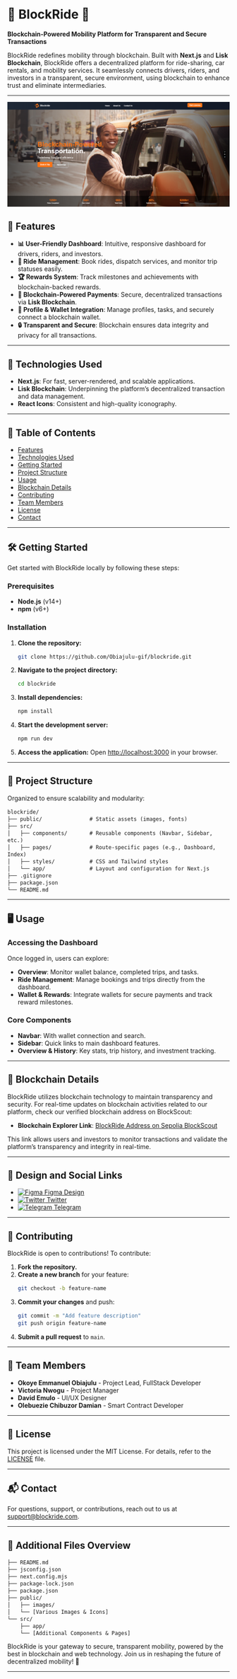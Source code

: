 # 🚗 **BlockRide** 🚗

**Blockchain-Powered Mobility Platform for Transparent and Secure Transactions**

BlockRide redefines mobility through blockchain. Built with **Next.js** and **Lisk Blockchain**, BlockRide offers a decentralized platform for ride-sharing, car rentals, and mobility services. It seamlessly connects drivers, riders, and investors in a transparent, secure environment, using blockchain to enhance trust and eliminate intermediaries.

---

![Landing page](/public/images/landingpage.png)

## 🌟 Features

- **📊 User-Friendly Dashboard**: Intuitive, responsive dashboard for drivers, riders, and investors.
- **🚗 Ride Management**: Book rides, dispatch services, and monitor trip statuses easily.
- **🏆 Rewards System**: Track milestones and achievements with blockchain-backed rewards.
- **💸 Blockchain-Powered Payments**: Secure, decentralized transactions via **Lisk Blockchain**.
- **👤 Profile & Wallet Integration**: Manage profiles, tasks, and securely connect a blockchain wallet.
- **🔒 Transparent and Secure**: Blockchain ensures data integrity and privacy for all transactions.

---

## 🚀 Technologies Used

- **Next.js**: For fast, server-rendered, and scalable applications.
- **Lisk Blockchain**: Underpinning the platform’s decentralized transaction and data management.
- **React Icons**: Consistent and high-quality iconography.

---

## 📖 Table of Contents

- [Features](#-features)
- [Technologies Used](#-technologies-used)
- [Getting Started](#-getting-started)
- [Project Structure](#-project-structure)
- [Usage](#-usage)
- [Blockchain Details](#-blockchain-details)
- [Contributing](#-contributing)
- [Team Members](#-team-members)
- [License](#-license)
- [Contact](#-contact)

---

## 🛠️ Getting Started

Get started with BlockRide locally by following these steps:

### Prerequisites

- **Node.js** (v14+)
- **npm** (v6+)

### Installation

1. **Clone the repository:**
   ```bash
   git clone https://github.com/Obiajulu-gif/blockride.git
   ```

2. **Navigate to the project directory:**
   ```bash
   cd blockride
   ```

3. **Install dependencies:**
   ```bash
   npm install
   ```

4. **Start the development server:**
   ```bash
   npm run dev
   ```

5. **Access the application:**
   Open [http://localhost:3000](http://localhost:3000) in your browser.

---

## 📁 Project Structure

Organized to ensure scalability and modularity:

```
blockride/
├── public/               # Static assets (images, fonts)
├── src/
│   ├── components/       # Reusable components (Navbar, Sidebar, etc.)
│   ├── pages/            # Route-specific pages (e.g., Dashboard, Index)
│   ├── styles/           # CSS and Tailwind styles
│   └── app/              # Layout and configuration for Next.js
├── .gitignore
├── package.json
└── README.md
```

---

## 🖥️ Usage

### Accessing the Dashboard

Once logged in, users can explore:

- **Overview**: Monitor wallet balance, completed trips, and tasks.
- **Ride Management**: Manage bookings and trips directly from the dashboard.
- **Wallet & Rewards**: Integrate wallets for secure payments and track reward milestones.

### Core Components

- **Navbar**: With wallet connection and search.
- **Sidebar**: Quick links to main dashboard features.
- **Overview & History**: Key stats, trip history, and investment tracking.

---

## 🔗 Blockchain Details

BlockRide utilizes blockchain technology to maintain transparency and security. For real-time updates on blockchain activities related to our platform, check our verified blockchain address on BlockScout:

- **Blockchain Explorer Link**: [BlockRide Address on Sepolia BlockScout](https://sepolia-blockscout.lisk.com/address/0x4d45f8158e252fd8e026cd594a4ec70dcd712562)

This link allows users and investors to monitor transactions and validate the platform’s transparency and integrity in real-time.

---

## 🔗 Design and Social Links

- [![Figma](https://img.icons8.com/color/24/figma--v1.png) Figma Design](https://www.figma.com/design/aaiOVmB7Vckls7jJCEhm7G/BLOCKRIDE-TEAM?node-id=0-1&node-type=canvas&t=Cmf9PMCqMLBvgDS8-0)  
- [![Twitter](https://img.icons8.com/color/24/twitter--v1.png) Twitter](https://x.com/BlockRide__1?t=gQMAlmOnQoeGgXShmJ6Wfw&s=09)
- [![Telegram](https://img.icons8.com/color/24/telegram-app.png) Telegram](https://t.me/BLOCKRIDE__1)

---

## 🤝 Contributing

BlockRide is open to contributions! To contribute:

1. **Fork the repository.**
2. **Create a new branch** for your feature:
   ```bash
   git checkout -b feature-name
   ```
3. **Commit your changes** and push:
   ```bash
   git commit -m "Add feature description"
   git push origin feature-name
   ```
4. **Submit a pull request** to `main`.

---

## 👥 Team Members

- **Okoye Emmanuel Obiajulu** - Project Lead, FullStack Developer
- **Victoria Nwogu** - Project Manager
- **David Emulo** - UI/UX Designer
- **Olebuezie Chibuzor Damian** - Smart Contract Developer

---

## 📜 License

This project is licensed under the MIT License. For details, refer to the [LICENSE](LICENSE) file.

---

## 📬 Contact

For questions, support, or contributions, reach out to us at [support@blockride.com](mailto:support@blockride.com).

---

## 🧩 Additional Files Overview

```
├── README.md
├── jsconfig.json
├── next.config.mjs
├── package-lock.json
├── package.json
├── public/
│   ├── images/
│   └── [Various Images & Icons]
└── src/
    ├── app/
    └── [Additional Components & Pages]
```

BlockRide is your gateway to secure, transparent mobility, powered by the best in blockchain and web technology. Join us in reshaping the future of decentralized mobility! 🚀

--- 


